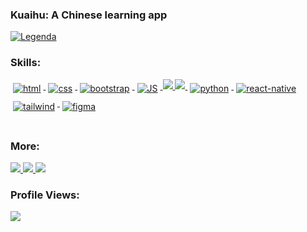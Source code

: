 ### Kuaihu: A Chinese learning app
[![Legenda](https://github-production-user-asset-6210df.s3.amazonaws.com/51789882/250612024-7c8e0d1f-8bba-4c87-bb58-49c8e1e5401a.png)](https://play.google.com/store/apps/details?id=com.nailtonvital.chinesequiz)

### Skills: 
<p align="left">
  <a href="#">
    <img src="https://img.shields.io/badge/HTML5-E34F26?style=for-the-badge&logo=html5&logoColor=white" alt="html" style="vertical-align:top; margin:6px 4px">
  </a>  
  <a href="#">
    <img src="https://img.shields.io/badge/CSS3-1572B6?style=for-the-badge&logo=css3&logoColor=white" alt="css" style="vertical-align:top; margin:6px 4px">
  </a> 
  <a href="#">
    <img src="https://img.shields.io/badge/Bootstrap-563D7C?style=for-the-badge&logo=bootstrap&logoColor=white" alt="bootstrap" style="vertical-align:top; margin:6px 4px">
  </a> 
  <a href="#">
    <img src="https://img.shields.io/badge/JavaScript-F7DF1E?style=for-the-badge&logo=javascript&logoColor=black" alt="JS" style="vertical-align:top; margin:6px 4px">
  </a> 
  <a href="#">
    <img src="https://img.shields.io/badge/Express.js-404D59?style=for-the-badge&logo=express" />
  </a> 
  <a href="#">
    <img src="https://img.shields.io/badge/React-20232A?style=for-the-badge&logo=react&logoColor=61DAFB" />
  </a> 
  <a href="#">
    <img src="https://img.shields.io/badge/Python-3776AB?style=for-the-badge&logo=python&logoColor=white" alt="python" style="vertical-align:top; margin:6px 4px">
  </a> 
  <a href="#">
    <img src="https://img.shields.io/badge/React_Native-20232A?style=for-the-badge&logo=react&logoColor=61DAFB" alt="react-native" style="vertical-align:top; margin:6px 4px">
  </a> 
  <a href="#">
    <img src="https://img.shields.io/badge/Tailwind_CSS-38B2AC?style=for-the-badge&logo=tailwind-css&logoColor=white" alt="tailwind" style="vertical-align:top; margin:6px 4px">
  </a> 
  <a href="#">
    <img src="https://img.shields.io/badge/Figma-F24E1E?style=for-the-badge&logo=figma&logoColor=white" alt="figma" style="vertical-align:top; margin:6px 4px">
  </a> 

  
</p>
<h1>
  
### More: 
<p align="left">
  <a href="https://www.linkedin.com/in/nailtonvita/" target="_blank">
    <img src="https://img.shields.io/badge/LinkedIn-0077B5?style=for-the-badge&logo=linkedin&logoColor=white" >
  </a>  
  <a href="https://www.behance.net/nailtonvital/" target="_blank">
    <img src="https://img.shields.io/badge/-Behance-blue?style=for-the-badge&logo=behance&logoColor=white">
  </a> 
  <a href="https://www.instagram.com/nailtonvital/" target="_blank">
    <img src="https://img.shields.io/badge/Instagram-E4405F?style=for-the-badge&logo=instagram&logoColor=white">
  </a> 
</p>
  
### Profile Views:
<img src="https://profile-counter.glitch.me/nailtonvital/count.svg">  


